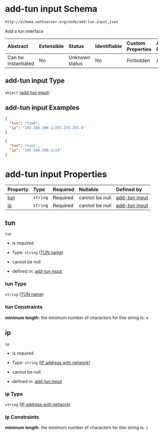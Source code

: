 # add-tun input Schema

```txt
http://schema.nethserver.org/node/add-tun-input.json
```

Add a tun interface

| Abstract            | Extensible | Status         | Identifiable | Custom Properties | Additional Properties | Access Restrictions | Defined In                                                           |
| :------------------ | :--------- | :------------- | :----------- | :---------------- | :-------------------- | :------------------ | :------------------------------------------------------------------- |
| Can be instantiated | No         | Unknown status | No           | Forbidden         | Allowed               | none                | [add-tun-input.json](node/add-tun-input.json "open original schema") |

## add-tun input Type

`object` ([add-tun input](add-tun-input.md))

## add-tun input Examples

```json
{
  "tun": "tun0",
  "ip": "192.168.100.1/255.255.255.0"
}
```

```json
{
  "tun": "tun1",
  "ip": "192.168.200.1/24"
}
```

# add-tun input Properties

| Property    | Type     | Required | Nullable       | Defined by                                                                                                                                 |
| :---------- | :------- | :------- | :------------- | :----------------------------------------------------------------------------------------------------------------------------------------- |
| [tun](#tun) | `string` | Required | cannot be null | [add-tun input](add-tun-input-properties-tun-name.md "http://schema.nethserver.org/node/add-tun-input.json#/properties/tun")               |
| [ip](#ip)   | `string` | Required | cannot be null | [add-tun input](add-tun-input-properties-ip-address-with-network.md "http://schema.nethserver.org/node/add-tun-input.json#/properties/ip") |

## tun



`tun`

*   is required

*   Type: `string` ([TUN name](add-tun-input-properties-tun-name.md))

*   cannot be null

*   defined in: [add-tun input](add-tun-input-properties-tun-name.md "http://schema.nethserver.org/node/add-tun-input.json#/properties/tun")

### tun Type

`string` ([TUN name](add-tun-input-properties-tun-name.md))

### tun Constraints

**minimum length**: the minimum number of characters for this string is: `4`

## ip



`ip`

*   is required

*   Type: `string` ([IP address with network](add-tun-input-properties-ip-address-with-network.md))

*   cannot be null

*   defined in: [add-tun input](add-tun-input-properties-ip-address-with-network.md "http://schema.nethserver.org/node/add-tun-input.json#/properties/ip")

### ip Type

`string` ([IP address with network](add-tun-input-properties-ip-address-with-network.md))

### ip Constraints

**minimum length**: the minimum number of characters for this string is: `1`
